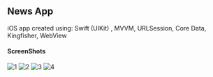 ## News App
iOS app created using:
Swift (UIKit) , 
MVVM,
URLSession,
Core Data,
Kingfisher,
WebView

#### ScreenShots
![1](https://user-images.githubusercontent.com/39503844/158648017-3b5aa3dd-0fca-4994-967b-004ea8e5e5c8.png)
![2](https://user-images.githubusercontent.com/39503844/158648021-81e23f3c-2f31-4937-bff8-321857e8536a.png)
![3](https://user-images.githubusercontent.com/39503844/158648025-e3ef3f6e-3520-4fcf-879d-dbdfad0b42a3.png)
![4](https://user-images.githubusercontent.com/39503844/158650155-f39acf14-78d9-49ee-a298-b815acb14df6.png)
